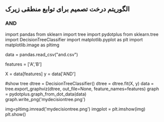 ## الگوریتم درخت تصمیم برای توابع منطقی زیرک

### AND

import pandas
from sklearn import tree
import pydotplus
from sklearn.tree import DecisionTreeClassifier
import matplotlib.pyplot as plt
import matplotlib.image as pltimg


data = pandas.read_csv("and.csv")


features = ['A','B']

X = data[features]
y = data['AND']

#show tree
dtree = DecisionTreeClassifier()
dtree = dtree.fit(X, y)
data = tree.export_graphviz(dtree, out_file=None, feature_names=features)
graph = pydotplus.graph_from_dot_data(data)
graph.write_png('mydecisiontree.png')

img=pltimg.imread('mydecisiontree.png')
imgplot = plt.imshow(img)
plt.show()
